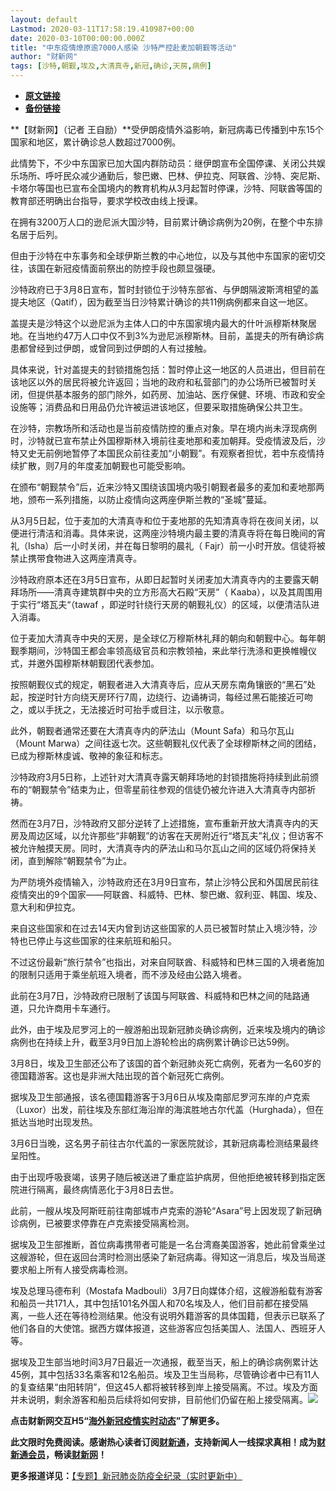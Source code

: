 ```yaml
---
layout: default
Lastmod: 2020-03-11T17:58:19.410987+00:00
date: 2020-03-10T00:00:00.000Z
title: "中东疫情燎原逾7000人感染 沙特严控赴麦加朝觐等活动"
author: "财新网"
tags: [沙特,朝觐,埃及,大清真寺,新冠,确诊,天房,病例]
---
```


* [**原文链接**](http://international.caixin.com/2020-03-10/101526449.html)
* [**备份链接**](http://archive.ph/UQ1Im)


**【财新网】（记者 王自励）**受伊朗疫情外溢影响，新冠病毒已传播到中东15个国家和地区，累计确诊总人数超过7000例。

此情势下，不少中东国家已加大国内群防动员：继伊朗宣布全国停课、关闭公共娱乐场所、呼吁民众减少通勤后，黎巴嫩、巴林、伊拉克、阿联酋、沙特、突尼斯、卡塔尔等国也已宣布全国境内的教育机构从3月起暂时停课，沙特、阿联酋等国的教育部还明确出台指导，要求学校改由线上授课。

在拥有3200万人口的逊尼派大国沙特，目前累计确诊病例为20例，在整个中东排名居于后列。

但由于沙特在中东事务和全球伊斯兰教的中心地位，以及与其他中东国家的密切交往，该国在新冠疫情面前祭出的防控手段也颇显强硬。

沙特政府已于3月8日宣布，暂时封锁位于沙特东部省、与伊朗隔波斯湾相望的盖提夫地区（Qatif），因为截至当日沙特累计确诊的共11例病例都来自这一地区。

盖提夫是沙特这个以逊尼派为主体人口的中东国家境内最大的什叶派穆斯林聚居地。在当地约47万人口中仅不到3%为逊尼派穆斯林。目前，盖提夫的所有确诊病患都曾经到过伊朗，或曾同到过伊朗的人有过接触。

具体来说，针对盖提夫的封锁措施包括：暂时停止这一地区的人员进出，但目前在该地区以外的居民将被允许返回；当地的政府和私营部门的办公场所已被暂时关闭，但提供基本服务的部门除外，如药房、加油站、医疗保健、环境、市政和安全设施等；消费品和日用品仍允许被运进该地区，但要采取措施确保公共卫生。

在沙特，宗教场所和活动也是当前疫情防控的重点对象。早在境内尚未浮现病例时，沙特就已宣布禁止外国穆斯林入境前往麦地那和麦加朝拜。受疫情波及后，沙特又史无前例地暂停了本国民众前往麦加“小朝觐”。有观察者担忧，若中东疫情持续扩散，则7月的年度麦加朝觐也可能受影响。

在颁布“朝觐禁令”后，近来沙特又围绕该国境内吸引朝觐者最多的麦加和麦地那两地，颁布一系列措施，以防止疫情向这两座伊斯兰教的“圣城”蔓延。

从3月5日起，位于麦加的大清真寺和位于麦地那的先知清真寺将在夜间关闭，以便进行清洁和消毒。具体来说，这两座沙特境内最主要的清真寺将在每日晚间的宵礼（Isha）后一小时关闭，并在每日黎明的晨礼（ Fajr）前一小时开放。信徒将被禁止携带食物进入这两座清真寺。

沙特政府原本还在3月5日宣布，从即日起暂时关闭麦加大清真寺内的主要露天朝拜场所——清真寺建筑群中央的立方形高大石殿“天房”（ Kaaba），以及其周围用于实行“塔瓦夫“（tawaf ，即逆时针绕行天房的朝觐礼仪）的区域，以便清洁队进入消毒。

位于麦加大清真寺中央的天房，是全球亿万穆斯林礼拜的朝向和朝觐中心。每年朝觐季期间，沙特国王都会率领高级官员和宗教领袖，来此举行洗涤和更换帷幔仪式，并邀外国穆斯林朝觐团代表参加。

按照朝觐仪式的规定，朝觐者进入大清真寺后，应从天房东南角镶嵌的“黑石”处起，按逆时针方向绕天房环行7周，边绕行、边诵祷词，每经过黑石能接近可吻之，或以手抚之，无法接近时可抬手或目注，以示敬意。

此外，朝觐者通常还要在大清真寺内的萨法山（Mount Safa）和马尔瓦山（Mount Marwa）之间往返七次。这些朝觐礼仪代表了全球穆斯林之间的团结，已成为穆斯林虔诚、敬神的象征和标志。

沙特政府3月5日称，上述针对大清真寺露天朝拜场地的封锁措施将持续到此前颁布的“朝觐禁令”结束为止，但零星前往参观的信徒仍被允许进入大清真寺内部祈祷。

然而在3月7日，沙特政府又部分逆转了上述措施，宣布重新开放大清真寺内的天房及周边区域，以允许那些“非朝觐”的访客在天房附近行“塔瓦夫”礼仪；但访客不被允许触摸天房。同时，大清真寺内的萨法山和马尔瓦山之间的区域仍将保持关闭，直到解除“朝觐禁令”为止。

为严防境外疫情输入，沙特政府还在3月9日宣布，禁止沙特公民和外国居民前往疫情突出的9个国家——阿联酋、科威特、巴林、黎巴嫩、叙利亚、韩国、埃及、意大利和伊拉克。

来自这些国家和在过去14天内曾到访这些国家的人员已被暂时禁止入境沙特，沙特也已停止与这些国家的往来航班和船只。

不过这份最新“旅行禁令”也指出，对来自阿联酋、科威特和巴林三国的入境者施加的限制只适用于乘坐航班入境者，而不涉及经由公路入境者。

此前在3月7日，沙特政府已限制了该国与阿联酋、科威特和巴林之间的陆路通道，只允许商用卡车通行。

此外，由于埃及尼罗河上的一艘游船出现新冠肺炎确诊病例，近来埃及境内的确诊病例也在持续上升，截至3月9日加上游轮检出的病例累计确诊已达59例。

3月8日，埃及卫生部还公布了该国的首个新冠肺炎死亡病例，死者为一名60岁的德国籍游客。这也是非洲大陆出现的首个新冠死亡病例。

据埃及卫生部通报，该名德国籍游客于3月6日从埃及南部尼罗河东岸的卢克索（Luxor）出发，前往埃及东部红海沿岸的海滨胜地古尔代盖（Hurghada），但在抵达当地时出现发热。

3月6日当晚，这名男子前往古尔代盖的一家医院就诊，其新冠病毒检测结果最终呈阳性。

由于出现呼吸衰竭，该男子随后被送进了重症监护病房，但他拒绝被转移到指定医院进行隔离，最终病情恶化于3月8日去世。

此前，一艘从埃及阿斯旺前往南部城市卢克索的游轮“Asara”号上因发现了新冠确诊病例，已被要求停靠在卢克索接受隔离检测。

据埃及卫生部推断，首位病毒携带者可能是一名台湾裔美国游客，她此前曾乘坐过这艘游轮，但在返回台湾时检测出感染了新冠病毒。得知这一消息后，埃及当局遂要求船上所有人接受病毒检测。

埃及总理马德布利（Mostafa Madbouli）3月7日向媒体介绍，这艘游船载有游客和船员一共171人，其中包括101名外国人和70名埃及人，他们目前都在接受隔离，一些人还在等待检测结果。他没有说明外籍游客的具体国籍，但表示已联系了他们各自的大使馆。据西方媒体报道，这些游客应包括美国人、法国人、西班牙人等。

据埃及卫生部当地时间3月7日最近一次通报，截至当天，船上的确诊病例累计达45例，其中包括33名乘客和12名船员。埃及卫生当局称，尽管确诊者中已有11人的复查结果“由阳转阴”，但这45人都将被转移到岸上接受隔离。不过。埃及方面并未说明，剩余游客和船员后续将如何安排，目前他们仍留在船上接受隔离。[![](/images/post/d02a42d9cb3dec9320e5f550278911c7.ico)](http://international.caixin.com/2020-03-10/101526449.html)

**点击财新网交互H5“[海外新冠疫情实时动态](http://datanews.caixin.com/interactive/2020/pneumonia-h5/global.html)”了解更多。**

**此文限时免费阅读。感谢热心读者订阅[财新通](http://mall.caixin.com/mall/web/product/product.html?id=733&originReferrer=appfree&channelSource=appfree)，支持新闻人一线探求真相！成为[财新通会员](http://mall.caixin.com/mall/web/list/list.html?type=127&originReferrer=appfree&channelSource=appfree)，畅读[财新网](https://datayi.cn/1lnZaaidYRRn)！**

**更多报道详见：**[【专题】新冠肺炎防疫全纪录（实时更新中）](http://m.app.caixin.com/m_topic_detail/1473.html)

